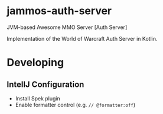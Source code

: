 # jammos-auth-server
JVM-based Awesome MMO Server [Auth Server]

Implementation of the World of Warcraft Auth Server in Kotlin.

# Developing

## IntellJ Configuration

* Install Spek plugin
* Enable formatter control (e.g. `// @formatter:off`)